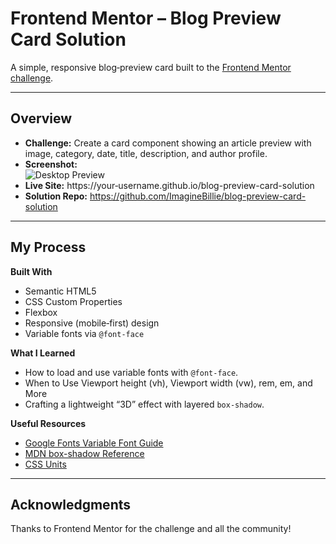 # Frontend Mentor – Blog Preview Card Solution

A simple, responsive blog‑preview card built to the [Frontend Mentor challenge](https://www.frontendmentor.io/challenges/blog-preview-card-ckPaj01IcS).

---

## Overview

- **Challenge:** Create a card component showing an article preview with image, category, date, title, description, and author profile.  
- **Screenshot:**  
  ![Desktop Preview](./screenshot.jpg)  
- **Live Site:** https://your‑username.github.io/blog-preview-card-solution  
- **Solution Repo:** https://github.com/ImagineBillie/blog-preview-card-solution

---

## My Process

**Built With**  
- Semantic HTML5  
- CSS Custom Properties  
- Flexbox  
- Responsive (mobile‑first) design  
- Variable fonts via `@font-face`

**What I Learned**  
- How to load and use variable fonts with `@font-face`.  
- When to Use Viewport height (vh), Viewport width (vw), rem, em, and More  
- Crafting a lightweight “3D” effect with layered `box-shadow`.

**Useful Resources**  
- [Google Fonts Variable Font Guide](https://fonts.google.com/knowledge)
- [MDN box-shadow Reference](https://developer.mozilla.org/docs/Web/CSS/box-shadow)
- [CSS Units](https://www.freecodecamp.org/news/css-units-when-to-use-each-one/)

---

## Acknowledgments

Thanks to Frontend Mentor for the challenge and all the community!
